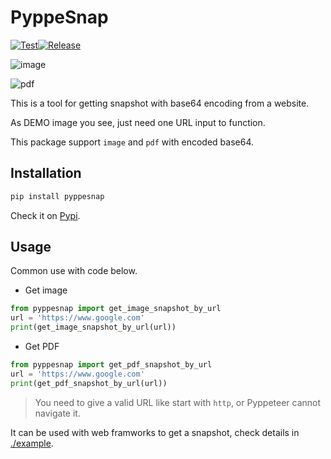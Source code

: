 # PyppeSnap

[![Test](https://github.com/NatLee/PyppeSnap/actions/workflows/test.yml/badge.svg)](https://github.com/NatLee/PyppeSnap/actions/workflows/test.yml)[![Release](https://github.com/NatLee/PyppeSnap/actions/workflows/release.yml/badge.svg)](https://github.com/NatLee/PyppeSnap/actions/workflows/release.yml)

![image](https://i.imgur.com/hgXl2l6.png)

![pdf](https://i.imgur.com/JLe9bYi.png)

This is a tool for getting snapshot with base64 encoding from a website.

As DEMO image you see, just need one URL input to function.

This package support `image` and `pdf` with encoded base64.

## Installation

```bash
pip install pyppesnap
```

Check it on [Pypi](https://pypi.org/project/PyppeSnap/).

## Usage

Common use with code below.

- Get image

```python
from pyppesnap import get_image_snapshot_by_url
url = 'https://www.google.com'
print(get_image_snapshot_by_url(url))
```

- Get PDF

```python
from pyppesnap import get_pdf_snapshot_by_url
url = 'https://www.google.com'
print(get_pdf_snapshot_by_url(url))
```

> You need to give a valid URL like start with `http`, or Pyppeteer cannot navigate it.

It can be used with web framworks to get a snapshot, check details in [./example](https://github.com/NatLee/PyppeSnap/tree/main/example).
